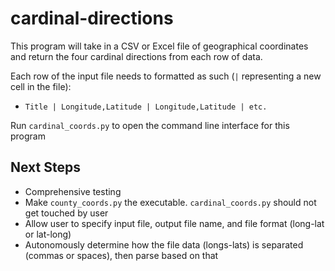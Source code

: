 # cardinal-directions

This program will take in a CSV or Excel file of geographical coordinates and return the four cardinal directions from each row of data.

Each row of the input file needs to formatted as such (`|` representing a new cell in the file):
- `Title | Longitude,Latitude | Longitude,Latitude | etc.` 

Run `cardinal_coords.py` to open the command line interface for this program

## Next Steps
- Comprehensive testing
- Make `county_coords.py` the executable.  `cardinal_coords.py` should not get touched by user
- Allow user to specify input file, output file name, and file format (long-lat or lat-long)
- Autonomously determine how the file data (longs-lats) is separated (commas or spaces), then parse based on that


